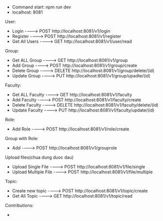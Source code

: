 - Command start: npm run dev
- localhost: 8081

User:

- Login ----> POST http://localhost:8081/v1/login
- Register ----> POST http://localhost:8081/v1/register
- Get All Users ----> GET http://localhost:8081/v1/user/read

Group:

- Get ALL Group ----> GET http://localhost:8081/v1/group
- Add Group ----> POST http://localhost:8081/v1/group/create
- Delete Group ----> DELETE http://localhost:8081/v1/group/delete/(id)
- Update Group ----> PUT http://localhost:8081/v1/group/upadte/(id)

Faculty:

- Get ALL Faculty ----> GET http://localhost:8081/v1/faculty
- Add Faculty ----> POST http://localhost:8081/v1/faculty/create
- Delete Faculty ----> DELETE http://localhost:8081/v1/faculty/delete/(id)
- Update Faculty ----> PUT http://localhost:8081/v1/faculty/update/(id)

Role:

- Add Role ----> POST http://localhost:8081/v1/role/create

Group with Role:

- Add ----> POST http://localhost:8081/v1/grouprole

Upload files(chua dung duoc dau)

- Upload Single File ----> POST http://localhost:8081/v1/file/single
- Upload Multiple File ----> POST http://localhost:8081/v1/file/multiple

Topic:

- Create new topic ----> POST http://localhost:8081/v1/topic/create
- Get All Topic ----> GET http://localhost:8081/v1/topic/read

Contributions:

-
